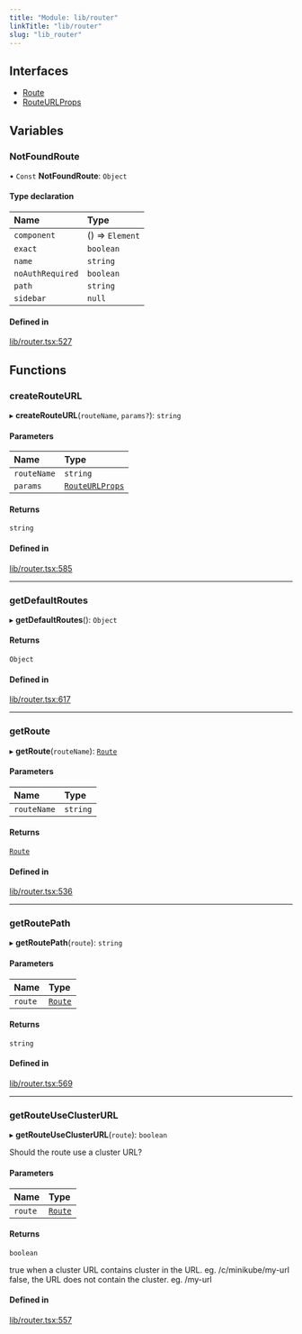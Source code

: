 ```yaml
---
title: "Module: lib/router"
linkTitle: "lib/router"
slug: "lib_router"
---
```


## Interfaces

- [Route](../interfaces/lib_router.Route.md)
- [RouteURLProps](../interfaces/lib_router.RouteURLProps.md)

## Variables

### NotFoundRoute

• `Const` **NotFoundRoute**: `Object`

#### Type declaration

| Name | Type |
| :------ | :------ |
| `component` | () => `Element` |
| `exact` | `boolean` |
| `name` | `string` |
| `noAuthRequired` | `boolean` |
| `path` | `string` |
| `sidebar` | ``null`` |

#### Defined in

[lib/router.tsx:527](https://github.com/kinvolk/headlamp/blob/16fcc2a7/frontend/src/lib/router.tsx#L527)

## Functions

### createRouteURL

▸ **createRouteURL**(`routeName`, `params?`): `string`

#### Parameters

| Name | Type |
| :------ | :------ |
| `routeName` | `string` |
| `params` | [`RouteURLProps`](../interfaces/lib_router.RouteURLProps.md) |

#### Returns

`string`

#### Defined in

[lib/router.tsx:585](https://github.com/kinvolk/headlamp/blob/16fcc2a7/frontend/src/lib/router.tsx#L585)

___

### getDefaultRoutes

▸ **getDefaultRoutes**(): `Object`

#### Returns

`Object`

#### Defined in

[lib/router.tsx:617](https://github.com/kinvolk/headlamp/blob/16fcc2a7/frontend/src/lib/router.tsx#L617)

___

### getRoute

▸ **getRoute**(`routeName`): [`Route`](../interfaces/lib_router.Route.md)

#### Parameters

| Name | Type |
| :------ | :------ |
| `routeName` | `string` |

#### Returns

[`Route`](../interfaces/lib_router.Route.md)

#### Defined in

[lib/router.tsx:536](https://github.com/kinvolk/headlamp/blob/16fcc2a7/frontend/src/lib/router.tsx#L536)

___

### getRoutePath

▸ **getRoutePath**(`route`): `string`

#### Parameters

| Name | Type |
| :------ | :------ |
| `route` | [`Route`](../interfaces/lib_router.Route.md) |

#### Returns

`string`

#### Defined in

[lib/router.tsx:569](https://github.com/kinvolk/headlamp/blob/16fcc2a7/frontend/src/lib/router.tsx#L569)

___

### getRouteUseClusterURL

▸ **getRouteUseClusterURL**(`route`): `boolean`

Should the route use a cluster URL?

#### Parameters

| Name | Type |
| :------ | :------ |
| `route` | [`Route`](../interfaces/lib_router.Route.md) |

#### Returns

`boolean`

true when a cluster URL contains cluster in the URL. eg. /c/minikube/my-url
  false, the URL does not contain the cluster. eg. /my-url

#### Defined in

[lib/router.tsx:557](https://github.com/kinvolk/headlamp/blob/16fcc2a7/frontend/src/lib/router.tsx#L557)
